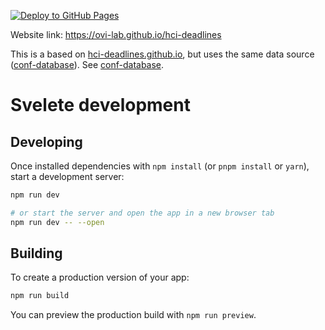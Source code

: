 [![Deploy to GitHub Pages](https://github.com/ovi-lab/hci-deadlines/actions/workflows/svelte-gh-pages-deploy.yml/badge.svg)](https://github.com/ovi-lab/hci-deadlines/actions/workflows/svelte-gh-pages-deploy.yml)

Website link: https://ovi-lab.github.io/hci-deadlines

This is a based on [hci-deadlines.github.io](https://github.com/hci-deadlines/hci-deadlines.github.io), but uses the same data source ([conf-database](https://github.com/ovi-lab/conf-database)). See [conf-database](https://github.com/ovi-lab/conf-database).

# Svelete development
## Developing

Once installed dependencies with `npm install` (or `pnpm install` or `yarn`), start a development server:

```bash
npm run dev

# or start the server and open the app in a new browser tab
npm run dev -- --open
```

## Building

To create a production version of your app:

```bash
npm run build
```

You can preview the production build with `npm run preview`.
